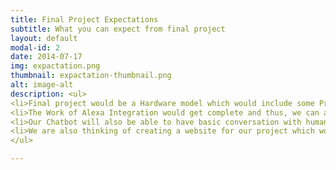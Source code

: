 ```yaml
---
title: Final Project Expectations
subtitle: What you can expect from final project
layout: default
modal-id: 2
date: 2014-07-17
img: expactation.png
thumbnail: expactation-thumbnail.png
alt: image-alt
description: <ul>
<li>Final project would be a Hardware model which would include some Prototype devices like light, fan,etc. which we can control with the help of our ChatBot via Telegram.</li>
<li>The Work of Alexa Integration would get complete and thus, we can also operate our devices with the help of Alexa.</li>
<li>Our Chatbot will also be able to have basic conversation with humans and also give information regarding news, weather,etc.</li>
<li>We are also thinking of creating a website for our project which would be able to answer all the queries regarding S.A.S.H.A and give a brief introduction of the various features.</li>
</ul>

---
```

